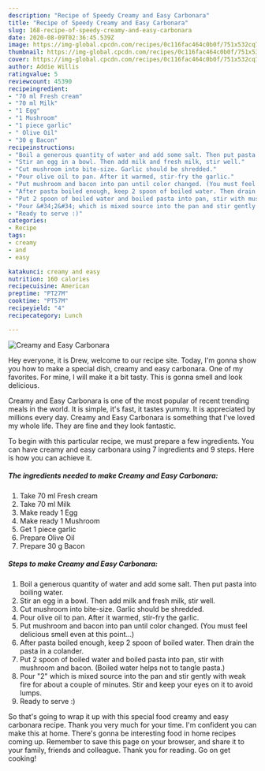 ```yaml
---
description: "Recipe of Speedy Creamy and Easy Carbonara"
title: "Recipe of Speedy Creamy and Easy Carbonara"
slug: 168-recipe-of-speedy-creamy-and-easy-carbonara
date: 2020-08-09T02:36:45.539Z
image: https://img-global.cpcdn.com/recipes/0c116fac464c0b0f/751x532cq70/creamy-and-easy-carbonara-recipe-main-photo.jpg
thumbnail: https://img-global.cpcdn.com/recipes/0c116fac464c0b0f/751x532cq70/creamy-and-easy-carbonara-recipe-main-photo.jpg
cover: https://img-global.cpcdn.com/recipes/0c116fac464c0b0f/751x532cq70/creamy-and-easy-carbonara-recipe-main-photo.jpg
author: Addie Willis
ratingvalue: 5
reviewcount: 45390
recipeingredient:
- "70 ml Fresh cream"
- "70 ml Milk"
- "1 Egg"
- "1 Mushroom"
- "1 piece garlic"
- " Olive Oil"
- "30 g Bacon"
recipeinstructions:
- "Boil a generous quantity of water and add some salt. Then put pasta into boiling water."
- "Stir an egg in a bowl. Then add milk and fresh milk, stir well."
- "Cut mushroom into bite-size. Garlic should be shredded."
- "Pour olive oil to pan. After it warmed, stir-fry the garlic."
- "Put mushroom and bacon into pan until color changed. (You must feel delicious smell even at this point...)"
- "After pasta boiled enough, keep 2 spoon of boiled water. Then drain the pasta in a colander."
- "Put 2 spoon of boiled water and boiled pasta into pan, stir with mushroom and bacon. (Boiled water helps not to tangle pasta.)"
- "Pour &#34;2&#34; which is mixed source into the pan and stir gently with weak fire for about a couple of minutes. Stir and keep your eyes on it to avoid lumps."
- "Ready to serve :)"
categories:
- Recipe
tags:
- creamy
- and
- easy

katakunci: creamy and easy 
nutrition: 160 calories
recipecuisine: American
preptime: "PT27M"
cooktime: "PT57M"
recipeyield: "4"
recipecategory: Lunch

---
```



![Creamy and Easy Carbonara](https://img-global.cpcdn.com/recipes/0c116fac464c0b0f/751x532cq70/creamy-and-easy-carbonara-recipe-main-photo.jpg)

Hey everyone, it is Drew, welcome to our recipe site. Today, I'm gonna show you how to make a special dish, creamy and easy carbonara. One of my favorites. For mine, I will make it a bit tasty. This is gonna smell and look delicious.

Creamy and Easy Carbonara is one of the most popular of recent trending meals in the world. It is simple, it's fast, it tastes yummy. It is appreciated by millions every day. Creamy and Easy Carbonara is something that I've loved my whole life. They are fine and they look fantastic.




To begin with this particular recipe, we must prepare a few ingredients. You can have creamy and easy carbonara using 7 ingredients and 9 steps. Here is how you can achieve it.

<!--inarticleads1-->

##### The ingredients needed to make Creamy and Easy Carbonara:

1. Take 70 ml Fresh cream
1. Take 70 ml Milk
1. Make ready 1 Egg
1. Make ready 1 Mushroom
1. Get 1 piece garlic
1. Prepare  Olive Oil
1. Prepare 30 g Bacon




<!--inarticleads2-->

##### Steps to make Creamy and Easy Carbonara:

1. Boil a generous quantity of water and add some salt. Then put pasta into boiling water.
1. Stir an egg in a bowl. Then add milk and fresh milk, stir well.
1. Cut mushroom into bite-size. Garlic should be shredded.
1. Pour olive oil to pan. After it warmed, stir-fry the garlic.
1. Put mushroom and bacon into pan until color changed. (You must feel delicious smell even at this point...)
1. After pasta boiled enough, keep 2 spoon of boiled water. Then drain the pasta in a colander.
1. Put 2 spoon of boiled water and boiled pasta into pan, stir with mushroom and bacon. (Boiled water helps not to tangle pasta.)
1. Pour &#34;2&#34; which is mixed source into the pan and stir gently with weak fire for about a couple of minutes. Stir and keep your eyes on it to avoid lumps.
1. Ready to serve :)




So that's going to wrap it up with this special food creamy and easy carbonara recipe. Thank you very much for your time. I'm confident you can make this at home. There's gonna be interesting food in home recipes coming up. Remember to save this page on your browser, and share it to your family, friends and colleague. Thank you for reading. Go on get cooking!
